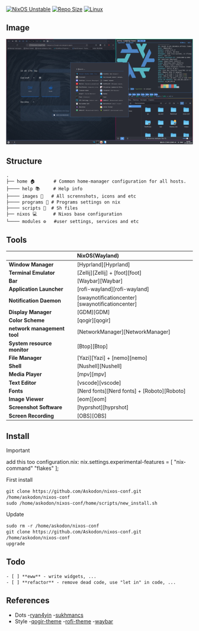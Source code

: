 [![NixOS Unstable](https://img.shields.io/badge/NixOS-24.05-blue.svg?&logo=NixOS&logoColor=white)](https://nixos.org)
[![Repo Size](https://img.shields.io/github/repo-size/askodon/nixos-conf?label=Repo%20Size)]()
[![Linux](https://img.shields.io/badge/Linux-%23.svg?logo=linux&color=FCC624&logoColor=black)](https://www.linux.org/)


## Image
![rice](./home/images/hypr-rice.png)


## Structure
```plaintext
.
├── home 🏠       # Common home-manager configuration for all hosts.
├──── help 📚     # Help info
├──── images 🎨   # All scrennshots, icons and etc
├──── programs 🔧 # Programs settings on nix
├──── scripts 🚀  # Sh files
├── nixos 💻      # Nixos base configuration
└──── modules ⚙️   #user settings, services and etc
```
## Tools

|                             | NixOS(Wayland)                                                                                                      |
| --------------------------- | :------------------------------------------------------------------------------------------------------------------ |
| **Window Manager**          | [Hyprland][Hyprland]                                                                                                |
| **Terminal Emulator**       | [Zellij][Zellij] + [foot][foot]                                                                                     |
| **Bar**                     | [Waybar][Waybar]                                                                                                    |
| **Application Launcher**    | [rofi-wayland][rofi-wayland]                                                                                        |
| **Notification Daemon**     | [swaynotificationcenter][swaynotificationcenter]                                                                    |
| **Display Manager**         | [GDM][GDM]                                                                                                          |
| **Color Scheme**            | [qogir][qogir]                                                                                                      |
| **network management tool** | [NetworkManager][NetworkManager]                                                                                    |
| **System resource monitor** | [Btop][Btop]                                                                                                        |
| **File Manager**            | [Yazi][Yazi] + [nemo][nemo]                                                                                         |
| **Shell**                   | [Nushell][Nushell]                                                                                                  |
| **Media Player**            | [mpv][mpv]                                                                                                          |
| **Text Editor**             | [vscode][vscode]                                                                                                    |
| **Fonts**                   | [Nerd fonts][Nerd fonts] + [Roboto][Roboto]                                                                         |
| **Image Viewer**            | [eom][eom]                                                                                                          |
| **Screenshot Software**     | [hyprshot][hyprshot]                                                                                                |
| **Screen Recording**        | [OBS][OBS]                                                                                                          |  

## Install

> [!IMPORTANT]
> add this too configuration.nix:
> nix.settings.experimental-features = [ "nix-command" "flakes" ];

First install
```
git clone https://github.com/Askodon/nixos-conf.git /home/askodon/nixos-conf
sudo /home/askodon/nixos-conf/home/scripts/new_install.sh
```

Update
```
sudo rm -r /home/askodon/nixos-conf
git clone https://github.com/Askodon/nixos-conf.git /home/askodon/nixos-conf
upgrade
```

## Todo

    - [ ] **eww** - write widgets, ...
    - [ ] **refactor** - remove dead code, use "let in" in code, ...

## References
- Dots
 -[ryan4yin](https://github.com/ryan4yin/nix-config)
 -[sukhmancs](https://github.com/sukhmancs/nixos-configs/blob/main/README.md)
- Style
 -[qogir-theme](https://github.com/vinceliuice/Qogir-theme)
 -[rofi-theme](https://github.com/adi1090x/rofi)
 -[waybar](https://github.com/TheFrankyDoll/win10-style-waybar)

